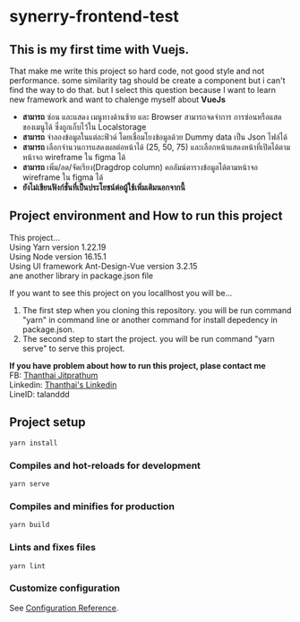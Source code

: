 # synerry-frontend-test

## This is my first time with Vuejs.
That make me write this project so hard code, not good style and not performance. some similarity tag should be create a component but i can't find the way to do that. but I select this question because I want to learn new framework and want to chalenge myself about **VueJs**

- **สามารถ** ซ่อน และแสดง เมนูทางด้านซ้าย และ Browser สามารถจดจำการ การซ่อนหรือแสดของเมนูได้ ซึ่งถูกเก็บไว้ใน Localstorage
- **สามารถ** จำลองข้อมูลในแต่ละฟิวด์ โดยเชื่อมโยงข้อมูลด้วย Dummy data เป็น Json ไฟล์ได้
- **สามารถ** เลือกจำนวนการแสดงผลต่อหน้าได้ (25, 50, 75) และเลือกหน้าแสดงหน้าที่เปิดได้ตามหน้าจอ wireframe ใน figma ได้
- **สามารถ** เพิ่ม/ลด/จัดเรียง(Dragdrop column) คอลัมน์ตารางข้อมูลได้ตามหน้าจอ wireframe ใน figma ได้
- **ยังไม่เขียนฟังก์ชั่นที่เป็นประโยชน์ต่อผู้ใช้เพิ่มเติมนอกจากนี้**

## Project environment and How to run this project
This project...\
Using Yarn version 1.22.19\
Using Node version 16.15.1\
Using UI framework Ant-Design-Vue version 3.2.15\
ane another library in package.json file

If you want to see this project on you locallhost you will be...
1. The first step when you cloning this repository. you will be run command "yarn" in command line or another command for install depedency in package.json.
2. The second step to start the project. you will be run command "yarn serve" to serve this project.

**If you have problem about how to run this project, plase contact me**\
FB: [Thanthai Jitprathum](https://web.facebook.com/tanthai.jitprathum)\
Linkedin: [Thanthai's Linkedin](www.linkedin.com/in/thanthai-jitprathum)\
LineID: talanddd

## Project setup
```
yarn install
```

### Compiles and hot-reloads for development
```
yarn serve
```

### Compiles and minifies for production
```
yarn build
```

### Lints and fixes files
```
yarn lint
```

### Customize configuration
See [Configuration Reference](https://cli.vuejs.org/config/).
